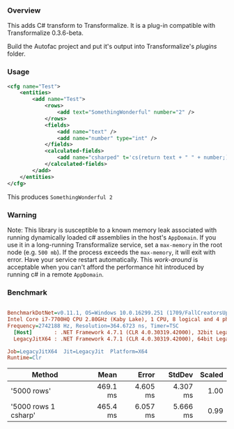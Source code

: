 
### Overview

This adds C# transform to Transformalize.  It is a plug-in compatible with Transformalize 0.3.6-beta.

Build the Autofac project and put it's output into Transformalize's *plugins* folder.

### Usage

```xml
<cfg name="Test">
    <entities>
        <add name="Test">
            <rows>
                <add text="SomethingWonderful" number="2" />
            </rows>
            <fields>
                <add name="text" />
                <add name="number" type="int" />
            </fields>
            <calculated-fields>
                <add name="csharped" t='cs(return text + " " + number;)' />
            </calculated-fields>
        </add>
    </entities>
</cfg>
```

This produces `SomethingWonderful 2`

### Warning

Note: This library is susceptible to a known memory leak associated with running 
dynamically loaded c# assemblies in the host's `AppDomain`.  If you use it in a 
long-running Transformalize service, set a `max-memory` in the root node (e.g. `500 mb`).  If the process exceeds the `max-memory`, it will exit with error.  Have your service restart automatically.  This *work-around* is acceptable when you can't afford the performance hit introduced by running c# in a remote `AppDomain`.

### Benchmark

``` ini

BenchmarkDotNet=v0.11.1, OS=Windows 10.0.16299.251 (1709/FallCreatorsUpdate/Redstone3)
Intel Core i7-7700HQ CPU 2.80GHz (Kaby Lake), 1 CPU, 8 logical and 4 physical cores
Frequency=2742188 Hz, Resolution=364.6723 ns, Timer=TSC
  [Host]       : .NET Framework 4.7.1 (CLR 4.0.30319.42000), 32bit LegacyJIT-v4.7.2633.0
  LegacyJitX64 : .NET Framework 4.7.1 (CLR 4.0.30319.42000), 64bit LegacyJIT/clrjit-v4.7.2633.0;compatjit-v4.7.2633.0

Job=LegacyJitX64  Jit=LegacyJit  Platform=X64  
Runtime=Clr  

```
|               Method |     Mean |    Error |   StdDev | Scaled |
|--------------------- |---------:|---------:|---------:|-------:|
|          &#39;5000 rows&#39; | 469.1 ms | 4.605 ms | 4.307 ms |   1.00 |
| &#39;5000 rows 1 csharp&#39; | 465.4 ms | 6.057 ms | 5.666 ms |   0.99 |

